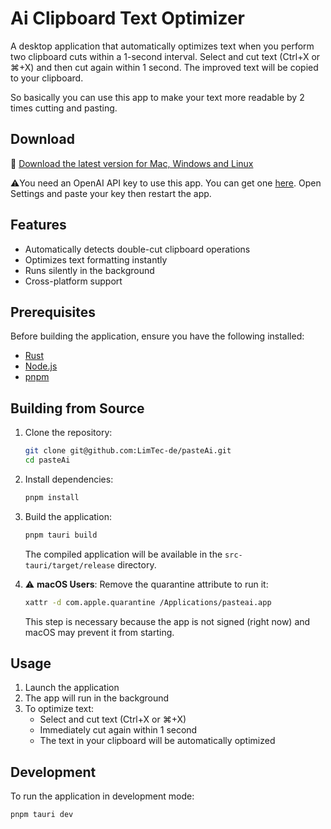 # Ai Clipboard Text Optimizer

A desktop application that automatically optimizes text when you perform two clipboard cuts within a 1-second interval.
Select and cut text (Ctrl+X or ⌘+X) and then cut again within 1 second. The improved text will be copied to your clipboard.

So basically you can use this app to make your text more readable by 2 times cutting and pasting.

## Download

💾 [Download the latest version for Mac, Windows and Linux](https://github.com/LimTec-de/pasteAi/releases/latest)

⚠️You need an OpenAI API key to use this app. You can get one [here](https://platform.openai.com/api-keys).
Open Settings and paste your key then restart the app.

## Features

- Automatically detects double-cut clipboard operations
- Optimizes text formatting instantly
- Runs silently in the background
- Cross-platform support

## Prerequisites

Before building the application, ensure you have the following installed:
- [Rust](https://www.rust-lang.org/tools/install)
- [Node.js](https://nodejs.org/)
- [pnpm](https://pnpm.io/installation)

## Building from Source

1. Clone the repository:
   ```bash
   git clone git@github.com:LimTec-de/pasteAi.git
   cd pasteAi
   ```

2. Install dependencies:
   ```bash
   pnpm install
   ```

3. Build the application:
   ```bash
   pnpm tauri build
   ```

   The compiled application will be available in the `src-tauri/target/release` directory.

4. ⚠️ **macOS Users**: Remove the quarantine attribute to run it:
   ```bash
   xattr -d com.apple.quarantine /Applications/pasteai.app
   ```

   This step is necessary because the app is not signed (right now) and macOS may prevent it from starting.

## Usage

1. Launch the application
2. The app will run in the background
3. To optimize text:
   - Select and cut text (Ctrl+X or ⌘+X)
   - Immediately cut again within 1 second
   - The text in your clipboard will be automatically optimized

## Development

To run the application in development mode:
```bash
pnpm tauri dev